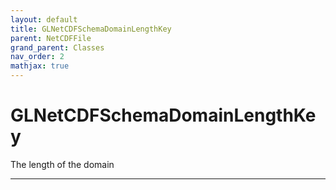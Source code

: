 ```yaml
---
layout: default
title: GLNetCDFSchemaDomainLengthKey
parent: NetCDFFile
grand_parent: Classes
nav_order: 2
mathjax: true
---
```


#  GLNetCDFSchemaDomainLengthKey

The length of the domain


---


